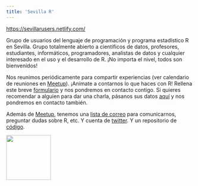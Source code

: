 ```yaml
---
title: 'Sevilla R'
---
```


https://sevillarusers.netlify.com/

Grupo de usuarios del lenguaje de programación y programa estadístico R en Sevilla. Grupo totalmente abierto a científicos de datos, profesores, estudiantes, informáticos, programadores, analistas de datos y cualquier interesado en el uso y el desarrollo de R. ¡No importa el nivel, todos son bienvenidos!

Nos reunimos periódicamente para compartir experiencias (ver calendario de reuniones en [Meetup](https://www.meetup.com/es-ES/Sevilla-R-users)). ¡Anímate a contarnos lo que haces con R! Rellena este breve [formulario](https://forms.gle/yFKEwzGtXcf2yuRM9) y nos pondremos en contacto contigo. Si quieres recomendar a alguien para dar una charla, pásanos sus datos [aquí](https://forms.gle/hTmDRAC9KNStEDyt7) y nos pondremos en contacto también.

Además de [Meetup](https://www.meetup.com/es-ES/Sevilla-R-users), tenemos una [lista de correo](https://groups.google.com/forum/#!forum/sevillarusers) para comunicarnos, preguntar dudas sobre R, etc. Y cuenta de [twitter](https://twitter.com/_SevillaR). Y un repositorio de [código](https://github.com/SevillaR).


<img src="https://sevillarusers.netlify.com/img/logoSevillaR2.jpg" width="120px" height="120px">
